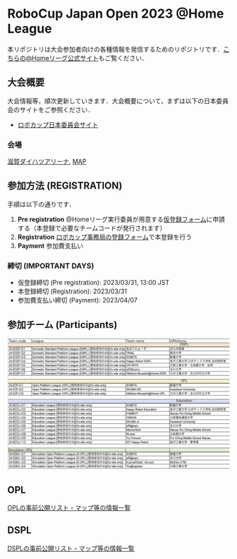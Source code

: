# RoboCup Japan Open 2023 @Home League

本リポジトリは大会参加者向けの各種情報を発信するためのリポジトリです．[こちらの@Homeリーグ公式サイト](https://sites.google.com/site/robocuphomejapan/home)もご覧ください．

## 大会概要
大会情報等，順次更新していきます．大会概要について，まずは以下の日本委員会のサイトをご参照ください．
- [ロボカップ日本委員会サイト](https://www.robocup.or.jp/japanopen2023/overview.html)

### 会場
[滋賀ダイハツアリーナ](https://shiga-arena.jp), [MAP](https://goo.gl/maps/sTLdyA72JWa7g67s9)

## 参加方法 (REGISTRATION)
手順は以下の通りです．

1. **Pre registration** @Homeリーグ実行委員が用意する[仮登録フォーム](https://docs.google.com/forms/d/e/1FAIpQLSchOq-ZFpDM4_SGi-v-VwI93-Mz1-hiSW0qeE3oUSAUC6o26g/viewform)に申請する（本登録で必要なチームコードが発行されます）
2. **Registration** [ロボカップ事務局の登録フォーム](https://www.robocup.or.jp/japanopen2023/registration.html)で本登録を行う
3. **Payment** 参加費支払い

### 締切 (IMPORTANT DAYS)
- 仮登録締切 (Pre registration): 2023/03/31, 13:00 JST
- 本登録締切 (Registration): 2023/03/31
- 参加費支払い締切 (Payment): 2023/04/07

## 参加チーム (Participants)

<img src="images/participants.png">

## OPL
[OPLの事前公開リスト・マップ等の情報一覧](./OPL/README.md)

## DSPL
[DSPLの事前公開リスト・マップ等の情報一覧](./DSPL/README.md)